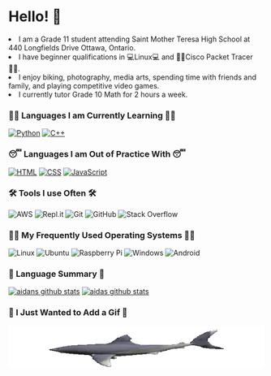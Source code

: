 # **Hello! 👋**

<li>
I am a Grade 11 student attending Saint Mother Teresa High School at 440 Longfields Drive Ottawa, Ontario.
<li>
I have beginner qualifications in 💻Linux💻 and 👨‍🦯Cisco Packet Tracer👨‍🦯.
<li>
I enjoy biking, photography, media arts, spending time with friends and family, and playing competitive video games.
<li>
I currently tutor Grade 10 Math for 2 hours a week.

### **👨‍💻 Languages I am Currently Learning 👨‍💻**
<p>
  <a href="https://github.com/search?q=user%3AAidan-Lalonde-Novales+language%3Apython"><img alt="Python" src="https://img.shields.io/badge/Python-14354C.svg?logo=python&logoColor=white"></a>
  <a href="https://github.com/search?q=user%3AAidan-Lalonde-Novales+language%3Acpp"><img alt="C++" src="https://custom-icon-badges.herokuapp.com/badge/C++-9C033A.svg?logo=cpp2&logoColor=white"></a>
  <br/>

### **😴 Languages I am Out of Practice With 😴**
<p>
  <a href="https://github.com/search?q=user%3AAidan-Lalonde-Novales+language%3Ahtml"><img alt="HTML" src="https://img.shields.io/badge/HTML-E34F26.svg?logo=html5&logoColor=white"></a>
  <a href="https://github.com/search?q=user%3AAidan-Lalonde-Novales+language%3Acss"><img alt="CSS" src="https://img.shields.io/badge/CSS-1572B6.svg?logo=css3&logoColor=white"></a>
  <a href="https://github.com/search?q=user%3AAidan-Lalonde-Novales+language%3Ajavascript"><img alt="JavaScript" src="https://img.shields.io/badge/JavaScript-F7DF1E.svg?logo=javascript&logoColor=black"></a>
  <br/>
  
### **🛠️ Tools I use Often 🛠️**
  
  ![AWS](https://img.shields.io/badge/AWS-%23FF9900.svg?style=for-the-badge&logo=amazon-aws&logoColor=white)
  ![Repl.it](https://img.shields.io/badge/Repl.it-%230D101E.svg?style=for-the-badge&logo=replit&logoColor=white)
  ![Git](https://img.shields.io/badge/git-%23F05033.svg?style=for-the-badge&logo=git&logoColor=white)
  ![GitHub](https://img.shields.io/badge/github-%23121011.svg?style=for-the-badge&logo=github&logoColor=white)
  ![Stack Overflow](https://img.shields.io/badge/-Stackoverflow-FE7A16?style=for-the-badge&logo=stack-overflow&logoColor=white)
  <br/>

### **🚶‍♂️ My Frequently Used Operating Systems 🚶‍♂️**
<p>
  <img src="https://img.shields.io/badge/Linux-FCC624?logo=linux&logoColor=white" alt="Linux">
  <img src="https://img.shields.io/badge/Ubuntu-E95420?logo=ubuntu&logoColor=white" alt="Ubuntu">
  <img src="https://img.shields.io/badge/-RaspberryPi-C51A4A?logo=Raspberry-Pi&logoColor=white" alt="Raspberry Pi">
  <img src="https://img.shields.io/badge/Windows-0078D6?logo=windows&logoColor=white" alt="Windows">
  <img src="https://img.shields.io/badge/Android-3DDC84?style=for-the-badge&logo=android&logoColor=white" alt="Android")
  <br/>
  
### **💬 Language Summary 💬**
  
  <a href="https://github.com/Basit21740/github-readme-stats"><img alt="aidans github stats" src="https://github-readme-stats.vercel.app/api?username=Aidan-Lalonde-Novales&show_icons=true&count_private=true&theme=react&hide_border=true&bg_color=0D1117" /></a>
  <a href="https://github.com/Basit21740/github-readme-stats"><img alt="aidas github stats" src="https://github-readme-stats.vercel.app/api/top-langs/?username=Aidan-Lalonde-Novales&langs_count=8&count_private=true&layout=compact&theme=react&hide_border=true&bg_color=0D1117" /></a>
  <br/>

### **🦈 I Just Wanted to Add a Gif 🦈**

  <img alt="shark" src="1.gif"> </img>
